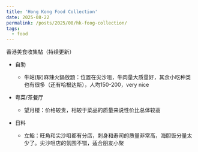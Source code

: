 ```yaml
---
title: 'Hong Kong Food Collection'
date: 2025-08-22
permalink: /posts/2025/08/hk-foog-collection/
tags:
  - food
---
```


香港美食收集帖（持续更新）
- 自助
  - 牛站(駅)麻辣火鍋放題：位置在尖沙咀，牛肉量大质量好，其余小吃种类也有很多（还有哈根达斯），人均150-200，very nice

- 粤菜/茶餐厅
  - 望月楼：价格较贵，相较于菜品的质量来说性价比总体较高
 
- 日料
  - 立鮨：旺角和尖沙咀都有分店，刺身和寿司的质量非常高，海胆饭分量太少了。尖沙咀店的氛围不错，适合朋友小聚
